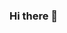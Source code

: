### Hi there 👋
<picture>
<source 
  srcset="https://github-readme-stats.vercel.app/api?username=ZeroRyper&show_icons=true&theme=tokyonight"
  media="(prefers-color-scheme: dark)"
/>
</picture>
